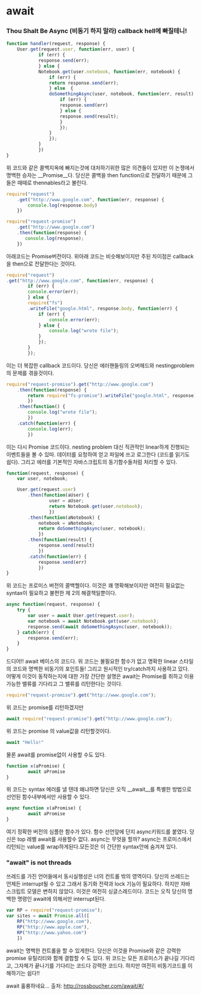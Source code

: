 # await 

### Thou Shalt Be Async (비동기 하지 말라) callback hell에 빠질테니!

``` javascript
function handler(request, response) {
	User.get(request.user, function(err, user) {
			if (err) {
			response.send(err);
			} else {
			Notebook.get(user.notebook, function(err, notebook) {
				if (err) {
				return response.send(err);
				} else  {
				doSomethingAsync(user, notebook, function(err, result) {
					if (err) {
					response.send(err)
					} else {
					response.send(result);
					}
					});
				}
				});
			}
			})
}
```

위 코드와 같은 콜백지옥에 빠지는것에 대처하기위한 많은 의견들이 있지만 이 논쟁에서 명백한 승자는 __Promise__다.
당신은 콜백을 then function으로 전달하기 때문에 그들은 때때로 thennables라고 불린다.

``` javascript
require("request")
	.get("http://www.google.com", function(err, response) {
		console.log(response.body)
	})
```

``` javascript
require("request-promise")
    .get("http://www.google.com")
    .then(function(response) {
       console.log(response);
    })
```
아래코드는 Promise버전이다. 위아래 코드는 비슷해보이지만 주된 차이점은 callback을 then으로 전달한다는 것이다.

``` javascript
require("request")
.get("http://www.google.com", function(err, response) {
		if (err) {
		console.error(err);
		} else {
		require("fs")
		.writeFile("google.html", response.body, function(err) {
			if (err) {
				console.error(err);
			} else {
				console.log("wrote file");
			}
			});
		}
		});
```

이는 더 복잡한 callback 코드이다. 당신은 에러핸들링의 오버헤드와 nestingproblem의 문제를 겪을것이다.

``` javascript
require("request-promise").get("http://www.google.com")
	.then(function(response) {
		return require("fs-promise").writeFile("google.html", response);
		})
	.then(function() {
		console.log("wrote file");
		})
	.catch(function(err) {
		console.log(err);
		})
```
이는 다시 Promise 코드이다. nesting problem 대신 직관적인 linear하게 진행되는 이벤트들을 볼 수 있따. 데이터를 요청하여 얻고 파일에 쓰고 로그한다 (코드를 읽기도 쉽다). 
그리고 에러를 기본적인 자바스크립트의 동기함수들처럼 처리할 수 있다.

``` javascript
function(request, response) {
	var user, notebook;

	User.get(request.user)
		.then(function(aUser) {
				user = aUser;
				return Notebook.get(user.notebook);
				})
		.then(function(aNotebook) {
			notebook = aNotebook;
			return doSomethingAsync(user, notebook);
			})
		.then(function(result) {
			response.send(result)
			})
		.catch(function(err) {
			response.send(err)
			})
}
```
위 코드는 프로미스 버전의 콜백헬이다. 이것은 꽤 명확해보이지만 여전히 필요없는 syntax이 필요하고 불편한 제 2의 해결책일뿐이다. 

``` javascript
async function(request, response) {
	try {
		var user = await User.get(request.user);
		var notebook = await Notebook.get(user.notebook);
		response.send(await doSomethingAsync(user, notebook));
	} catch(err) {
		response.send(err);
	}
}
```
드디어!! await 베이스의 코드다. 위 코드는 불필요한 함수가 없고 명확한 linear 스타일의 코드와 명백한 비동기의 포인트들! 그리고 원시적인 try/catch까지 사용하고 있다.
어떻게 이것이 동작하는지에 대한 가장 간단한 설명은 await는 Promise를 취하고 이용가능한 밸류를 기다리고 그 밸류를 리턴한다는 것이다.

``` javascript
require("request-promise").get("http://www.google.com");
```
위 코드는 promise를 리턴하겠지만
``` javascript
await require("request-promise").get("http://www.google.com");
```
위 코드는 promise 의 value값을 리턴할것이다. 

``` javascript
await "Hello!"
```
물론 await를 promise없이 사용할 수도 있다.

```javascript
function x(aPromise) {
	    await aPromise
}
```
위 코드는 syntax 에러를 낼 텐데 왜냐하면 당신은 오직 __await__를 특별한 방법으로 선언된 함수내부에서만 사용할 수 있다.

``` javascript
async function x(aPromise) {
	    await aPromise
}
``` 
여기 정확한 버전의 심플한 함수가 있다. 함수 선언앞에 단지 async키워드를 붙였다. 당신은 top 레벨 await를 사용할수 없다.
async는 무엇을 할까? async는 프로미스에서 리턴되는 value를 wrap하게된다.모든것은 이 간단한 syntax안에 숨겨져 있다.

### "await" is not threads
쓰레드를 가진 언어들에서 동시실행성은 너의 컨트롤 밖의 영역이다.
당신의 쓰레드는 언제든 interrupt될 수 있고 그래서 동기화 전략과 lock 기능이 필요하다.
하지만 자바스크립트 모델은 변하지 않았다. 이것은 여전히 싱글스레드이다.
코드는 오직 당신의 명백한 명령인 await에 의해서만 interrupt된다.

``` javascript
var RP = require("request-promise");
var sites = await Promise.all([
    RP("http://www.google.com"),
    RP("http://www.apple.com"),
    RP("http://www.yahoo.com") 
    ])
```

await는 명백한 컨트롤을 할 수 있게한다. 당신은 이것을 Promise와 같은 강력한 promise 유틸리티와 함께 결합할 수 도 있다. 
위 코드는 모든 프로미스가 끝나길 기다리고, 그자체가 끝나기를 기다리는 코드다 강력한 코드다. 하지만 여전히 비동기코드를 이해하기는 쉽다!!


await 훌륭하네요...
출처: http://rossboucher.com/await/#/
